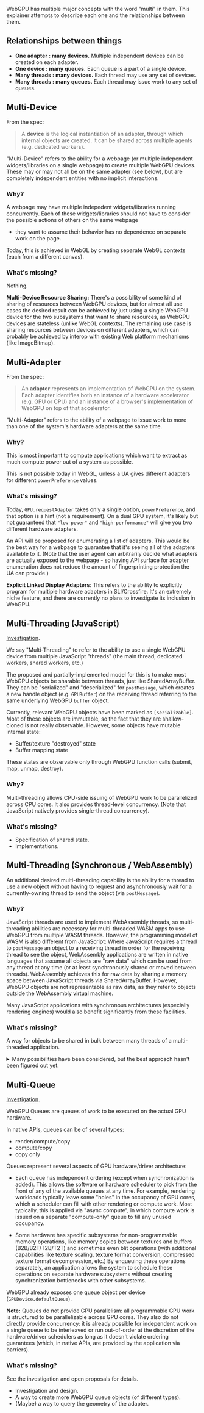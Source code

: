 WebGPU has multiple major concepts with the word "multi" in them. This explainer attempts to
describe each one and the relationships between them.


## Relationships between things

- **One adapter : many devices.**
    Multiple independent devices can be created on each adapter.
- **One device : many queues.**
    Each queue is a part of a single device.
- **Many threads : many devices.**
    Each thread may use any set of devices.
- **Many threads : many queues.**
    Each thread may issue work to any set of queues.


## Multi-Device

From the spec:

> A **device** is the logical instantiation of an adapter, through which internal objects are
> created. It can be shared across multiple agents (e.g. dedicated workers).

"Multi-Device" refers to the ability for a webpage (or multiple independent widgets/libraries on
a single webpage) to create multiple WebGPU devices. These may or may not all be on the same
adapter (see below), but are completely independent entities with no implicit interactions.

### Why?

A webpage may have multiple indepedent widgets/libraries running concurrently. Each of these
widgets/libraries should not have to consider the possible actions of others on the same webpage
- they want to assume their behavior has no dependence on separate work on the page.

Today, this is achieved in WebGL by creating separate WebGL contexts (each from a different canvas).

### What's missing?

Nothing.

**Multi-Device Resource Sharing:**
There's a possibility of some kind of sharing of resources between WebGPU devices, but for almost
all use cases the desired result can be achieved by just using a single WebGPU device for the two
subsystems that want to share resources, as WebGPU devices are stateless (unlike WebGL contexts).
The remaining use case is sharing resources between devices on different adapters, which can
probably be achieved by interop with existing Web platform mechanisms (like ImageBitmap).


## Multi-Adapter

From the spec:

> An **adapter** represents an implementation of WebGPU on the system. Each adapter identifies
> both an instance of a hardware accelerator (e.g. GPU or CPU) and an instance of a browser's
> implementation of WebGPU on top of that accelerator.

"Multi-Adapter" refers to the ability of a webpage to issue work to more than one of the system's
hardware adapters at the same time.

### Why?

This is most important to compute applications which want to extract as much compute power out of a
system as possible.

This is not possible today in WebGL, unless a UA gives different adapters for different
`powerPreference` values.

### What's missing?

Today, `GPU.requestAdapter` takes only a single option, `powerPreference`, and that option is a hint
(not a requirement). On a dual GPU system, it's likely but not guaranteed that `"low-power"` and
`"high-performance"` will give you two different hardware adapters.

An API will be proposed for enumerating a list of adapters. This would be the best way for a webpage
to guarantee that it's seeing all of the adapters available to it. (Note that the user agent can
arbitrarily decide what adapters are actually exposed to the webpage - so having API surface for
adapter enumeration does not reduce the amount of fingerprinting protection the UA can provide.)

**Explicit Linked Display Adapters**:
This refers to the ability to explicitly program for multiple hardware adapters in SLI/Crossfire.
It's an extremely niche feature, and there are currently no plans to investigate its inclusion in WebGPU.


## Multi-Threading (JavaScript)

[Investigation](https://github.com/gpuweb/gpuweb/issues/354#issuecomment-511616037).

We say "Multi-Threading" to refer to the ability to use a single WebGPU device from multiple
JavaScript "threads" (the main thread, dedicated workers, shared workers, etc.)

The proposed and partially-implemented model for this is to make most WebGPU objects be sharable
between threads, just like SharedArrayBuffer. They can be "serialized" and "deserialized" for
`postMessage`, which creates a new handle object (e.g. `GPUBuffer`) on the receiving thread
referring to the same underlying WebGPU `buffer` object.

Currently, relevant WebGPU objects have been marked as `[Serializable]`. Most of these objects
are immutable, so the fact that they are shallow-cloned is not really observable. However, some
objects have mutable internal state:

- Buffer/texture "destroyed" state
- Buffer mapping state

These states are observable only through WebGPU function calls (submit, map, unmap, destroy).

### Why?

Multi-threading allows CPU-side issuing of WebGPU work to be parallelized across CPU cores.
It also provides thread-level concurrency.
(Note that JavaScript natively provides single-thread concurrency).

### What's missing?

- Specification of shared state.
- Implementations.


## Multi-Threading (Synchronous / WebAssembly)

An additional desired multi-threading capability is the ability for a thread to use a new object
without having to request and asynchronously wait for a currently-owning thread to send the
object (via `postMessage`).

### Why?

JavaScript threads are used to implement WebAssembly threads, so multi-threading abilities are
necessary for multi-threaded WASM apps to use WebGPU from multiple WASM threads. However, the
programming model of WASM is also different from JavaScript: Where JavaScript requires a thread
to `postMessage` an object to a receiving thread in order for the receiving thread to see the
object, WebAssembly applications are written in native languages that assume all objects are "raw
data" which can be used from any thread at any time (or at least synchronously shared or moved
between threads). WebAssembly achieves this for raw data by sharing a memory space between
JavaScript threads via SharedArrayBuffer. However, WebGPU objects are not representable as raw
data, as they refer to objects outside the WebAssembly virtual machine.

Many JavaScript applications with synchronous architectures (especially rendering engines) would
also benefit significantly from these facilities.

### What's missing?

A way for objects to be shared in bulk between many threads of a multi-threaded application.

<details>
<summary>
    Many possibilities have been considered, but the best approach hasn't been figured out yet.
</summary>

- A "shared object table": The sending thread puts an object in the table, synchronize with the
    receiving thread via shared memory (SharedArrayBuffer atomics), at which point the receiving
    thread can take it out of the table immediately.

- A new synchronous "receiveMessage" on MessagePort which can be called as soon as a message
    has been sent by the sending thread. Such messages could be identified by an integer that can
    be shared via SharedArrayBuffer.

- "Export integer handle" and "import integer handle". The sending thread would call a method on
    a WebGPU object that creates a strong reference to the object and returns an integer. The
    receiving thread would call a static method or GPUDevice method that conjures up a local
    reference to that object. This has issues with garbage collection - strong references can
    easily leak; if the references are made weak, then garbage collection becomes observable.

In all of the above cases, the sending thread could make objects available to other threads upon
creation, allowing the receiving threads to find them at any time (without requesting code to be
run on the sending thread).
</details>


## Multi-Queue

[Investigation](https://github.com/gpuweb/gpuweb/issues/1066).

WebGPU Queues are queues of work to be executed on the actual GPU hardware.

In native APIs, queues can be of several types:

- render/compute/copy
- compute/copy
- copy only

Queues represent several aspects of GPU hardware/driver architecture:

- Each queue has independent ordering (except when synchronization is added).
This allows the software or hardware scheduler to pick from the front of any of the available queues
at any time. For example, rendering workloads typically leave some "holes" in the occupancy of GPU
cores, which a scheduler can fill with other rendering or compute work. Most typically, this is
applied via "async compute", in which compute work is issued on a separate "compute-only" queue to
fill any unused occupancy.

- Some hardware has specific subsystems for non-programmable memory operations, like memory copies
between textures and buffers (B2B/B2T/T2B/T2T) and sometimes even blit operations (with additional
capabilities like texture scaling, texture format conversion, compressed texture format
decompression, etc.) By enqueuing these operations separately, an application allows the system to
schedule these operations on separate hardware subsystems without creating synchronization
bottlenecks with other subsystems.

WebGPU already exposes one queue object per device (`GPUDevice.defaultQueue`).

**Note:** Queues do not provide GPU parallelism: all programmable GPU work is structured to be
parallelizable across GPU cores. They also do not directly provide concurrency: it is already
possible for independent work on a single queue to be interleaved or run out-of-order at the
discretion of the hardware/driver schedulers as long as it doesn't violate ordering guarantees
(which, in native APIs, are provided by the application via barriers).

### What's missing?

See the investigation and open proposals for details.

- Investigation and design.
- A way to create more WebGPU queue objects (of different types).
- (Maybe) a way to query the geometry of the adapter.
